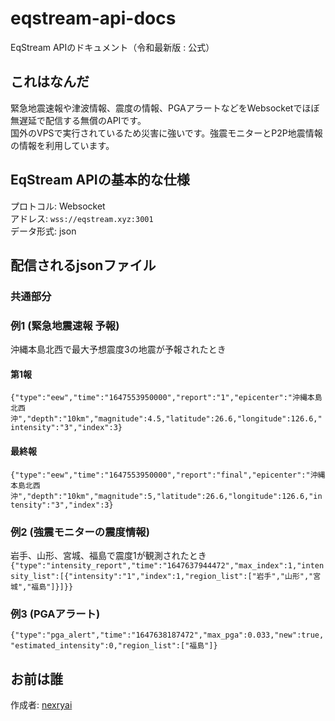# eqstream-api-docs
EqStream APIのドキュメント（令和最新版 : 公式）

## これはなんだ
緊急地震速報や津波情報、震度の情報、PGAアラートなどをWebsocketでほぼ無遅延で配信する無償のAPIです。<br>
国外のVPSで実行されているため災害に強いです。強震モニターとP2P地震情報の情報を利用しています。

## EqStream APIの基本的な仕様
プロトコル: Websocket <br>
アドレス: `wss://eqstream.xyz:3001` <br>
データ形式: json

## 配信されるjsonファイル

### 共通部分



### 例1 (緊急地震速報 予報)
沖縄本島北西で最大予想震度3の地震が予報されたとき

#### 第1報
`{"type":"eew","time":"1647553950000","report":"1","epicenter":"沖縄本島北西沖","depth":"10km","magnitude":4.5,"latitude":26.6,"longitude":126.6,"intensity":"3","index":3}`

#### 最終報
`{"type":"eew","time":"1647553950000","report":"final","epicenter":"沖縄本島北西沖","depth":"10km","magnitude":5,"latitude":26.6,"longitude":126.6,"intensity":"3","index":3}`

### 例2 (強震モニターの震度情報)
岩手、山形、宮城、福島で震度1が観測されたとき <br>
`{"type":"intensity_report","time":"1647637944472","max_index":1,"intensity_list":[{"intensity":"1","index":1,"region_list":["岩手","山形","宮城","福島"]}]}}`

### 例3 (PGAアラート)
`{"type":"pga_alert","time":"1647638187472","max_pga":0.033,"new":true,"estimated_intensity":0,"region_list":["福島"]}`

## お前は誰
作成者: [nexryai](https://twitter.com/nexryai)
